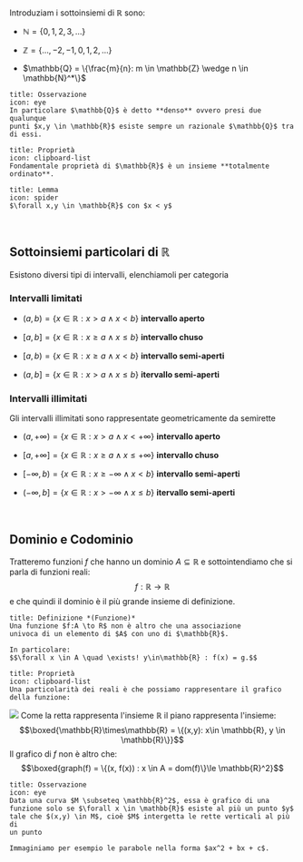 Introduziam i sottoinsiemi di $\mathbb{R}$ sono:

-   $\mathbb{N} = \{0,1,2,3,\ldots\}$

-   $\mathbb{Z} = \{\ldots,-2,-1,0,1,2,\ldots\}$

-   $\mathbb{Q} = \{\frac{m}{n}: m \in \mathbb{Z} \wedge n \in \mathbb{N}^*\}$



```ad-quote
title: Osservazione
icon: eye
In particolare $\mathbb{Q}$ è detto **denso** ovvero presi due qualunque
punti $x,y \in \mathbb{R}$ esiste sempre un razionale $\mathbb{Q}$ tra
di essi.
```

```ad-note
title: Proprietà
icon: clipboard-list
Fondamentale proprietà di $\mathbb{R}$ è un insieme **totalmente
ordinato**.
```

```ad-note
title: Lemma
icon: spider
$\forall x,y \in \mathbb{R}$ con $x < y$
```

<div style="page-break-after: always; visibility:hidden">\pagebreak</div>

## Sottoinsiemi particolari di $\mathbb{R}$ 
Esistono diversi tipi di intervalli, elenchiamoli per categoria

### Intervalli limitati

-   $(a,b) = \{x \in \mathbb{R} : x>a \wedge x<b\}$ **intervallo aperto**

-   $[a,b] = \{x \in \mathbb{R} : x\ge a \wedge x\le b\}$ **intervallo
    chuso**

-   $[a,b) = \{x \in \mathbb{R} : x\ge a \wedge x<b\}$ **intervallo
    semi-aperti**

-   $(a,b] = \{x \in \mathbb{R} : x>a \wedge x\le b\}$ **itervallo
    semi-aperti**

### Intervalli illimitati

Gli intervalli illimitati sono rappresentate geometricamente da
semirette

-   $(a,+\infty) = \{x \in \mathbb{R} : x>a \wedge x<+\infty\}$
    **intervallo aperto**

-   $[a,+\infty] = \{x \in \mathbb{R} : x\ge a \wedge x\le +\infty\}$
    **intervallo chuso**

-   $[-\infty,b) = \{x \in \mathbb{R} : x\ge -\infty \wedge x<b\}$
    **intervallo semi-aperti**

-   $(-\infty,b] = \{x \in \mathbb{R} : x>-\infty \wedge x\le b\}$
    **itervallo semi-aperti**

<div style="page-break-after: always; visibility:hidden">\pagebreak</div>

## Dominio e Codominio
Tratteremo funzioni $f$ che hanno un dominio $A \subseteq \mathbb{R}$ e
sottointendiamo che si parla di funzioni reali:
$$f : \mathbb{R} \to \mathbb{R}$$e che quindi il dominio è il più grande insieme di definizione.


```ad-note
title: Definizione *(Funzione)*
Una funzione $f:A \to R$ non è altro che una associazione
univoca di un elemento di $A$ con uno di $\mathbb{R}$.

In particolare:
$$\forall x \in A \quad \exists! y\in\mathbb{R} : f(x) = g.$$
```
```ad-note
title: Proprietà
icon: clipboard-list
Una particolarità dei reali è che possiamo rappresentare il grafico
della funzione:
```
![](rappresentazione_grafica_reali.png)
Come la retta rappresenta l'insieme $\mathbb{R}$ il piano rappresenta
l'insieme:
$$\boxed{\mathbb{R}\times\mathbb{R} = \{(x,y): x\in \mathbb{R}, y \in \mathbb{R}\}}$$
Il grafico di $f$ non è altro che:
$$\boxed{graph(f) = \{(x, f(x)) : x \in A = dom(f)\}\le \mathbb{R}^2}$$

```ad-note
title: Osservazione
icon: eye
Data una curva $M \subseteq \mathbb{R}^2$, essa è grafico di una
funzione solo se $\forall x \in \mathbb{R}$ esiste al più un punto $y$
tale che $(x,y) \in M$, cioè $M$ intergetta le rette verticali al più di
un punto

Immaginiamo per esempio le parabole nella forma $ax^2 + bx + c$.
```


